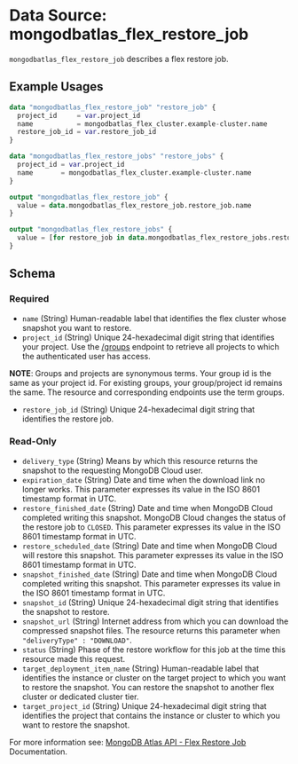 # Data Source: mongodbatlas_flex_restore_job

`mongodbatlas_flex_restore_job` describes a flex restore job.

## Example Usages
```terraform
data "mongodbatlas_flex_restore_job" "restore_job" {
  project_id     = var.project_id
  name           = mongodbatlas_flex_cluster.example-cluster.name
  restore_job_id = var.restore_job_id
}

data "mongodbatlas_flex_restore_jobs" "restore_jobs" {
  project_id = var.project_id
  name       = mongodbatlas_flex_cluster.example-cluster.name
}

output "mongodbatlas_flex_restore_job" {
  value = data.mongodbatlas_flex_restore_job.restore_job.name
}

output "mongodbatlas_flex_restore_jobs" {
  value = [for restore_job in data.mongodbatlas_flex_restore_jobs.restore_jobs.results : restore_job.restore_job_id]
}
```

<!-- schema generated by tfplugindocs -->
## Schema

### Required

- `name` (String) Human-readable label that identifies the flex cluster whose snapshot you want to restore.
- `project_id` (String) Unique 24-hexadecimal digit string that identifies your project. Use the [/groups](#tag/Projects/operation/listProjects) endpoint to retrieve all projects to which the authenticated user has access.

**NOTE**: Groups and projects are synonymous terms. Your group id is the same as your project id. For existing groups, your group/project id remains the same. The resource and corresponding endpoints use the term groups.
- `restore_job_id` (String) Unique 24-hexadecimal digit string that identifies the restore job.

### Read-Only

- `delivery_type` (String) Means by which this resource returns the snapshot to the requesting MongoDB Cloud user.
- `expiration_date` (String) Date and time when the download link no longer works. This parameter expresses its value in the ISO 8601 timestamp format in UTC.
- `restore_finished_date` (String) Date and time when MongoDB Cloud completed writing this snapshot. MongoDB Cloud changes the status of the restore job to `CLOSED`. This parameter expresses its value in the ISO 8601 timestamp format in UTC.
- `restore_scheduled_date` (String) Date and time when MongoDB Cloud will restore this snapshot. This parameter expresses its value in the ISO 8601 timestamp format in UTC.
- `snapshot_finished_date` (String) Date and time when MongoDB Cloud completed writing this snapshot. This parameter expresses its value in the ISO 8601 timestamp format in UTC.
- `snapshot_id` (String) Unique 24-hexadecimal digit string that identifies the snapshot to restore.
- `snapshot_url` (String) Internet address from which you can download the compressed snapshot files. The resource returns this parameter when  `"deliveryType" : "DOWNLOAD"`.
- `status` (String) Phase of the restore workflow for this job at the time this resource made this request.
- `target_deployment_item_name` (String) Human-readable label that identifies the instance or cluster on the target project to which you want to restore the snapshot. You can restore the snapshot to another flex cluster or dedicated cluster tier.
- `target_project_id` (String) Unique 24-hexadecimal digit string that identifies the project that contains the instance or cluster to which you want to restore the snapshot.

For more information see: [MongoDB Atlas API - Flex Restore Job](https://www.mongodb.com/docs/atlas/reference/api-resources-spec/v2/#tag/Flex-Restore-Jobs/operation/getFlexBackupRestoreJob) Documentation.
